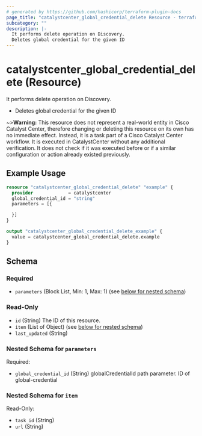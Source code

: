 ```yaml
---
# generated by https://github.com/hashicorp/terraform-plugin-docs
page_title: "catalystcenter_global_credential_delete Resource - terraform-provider-catalystcenter"
subcategory: ""
description: |-
  It performs delete operation on Discovery.
  Deletes global credential for the given ID
---
```


# catalystcenter_global_credential_delete (Resource)

It performs delete operation on Discovery.

- Deletes global credential for the given ID


~>**Warning:**
This resource does not represent a real-world entity in Cisco Catalyst Center, therefore changing or deleting this resource on its own has no immediate effect.
Instead, it is a task part of a Cisco Catalyst Center workflow. It is executed in CatalystCenter without any additional verification. It does not check if it was executed before or if a similar configuration or action already existed previously.

## Example Usage

```terraform
resource "catalystcenter_global_credential_delete" "example" {
  provider             = catalystcenter
  global_credential_id = "string"
  parameters = [{

  }]
}

output "catalystcenter_global_credential_delete_example" {
  value = catalystcenter_global_credential_delete.example
}
```

<!-- schema generated by tfplugindocs -->
## Schema

### Required

- `parameters` (Block List, Min: 1, Max: 1) (see [below for nested schema](#nestedblock--parameters))

### Read-Only

- `id` (String) The ID of this resource.
- `item` (List of Object) (see [below for nested schema](#nestedatt--item))
- `last_updated` (String)

<a id="nestedblock--parameters"></a>
### Nested Schema for `parameters`

Required:

- `global_credential_id` (String) globalCredentialId path parameter. ID of global-credential


<a id="nestedatt--item"></a>
### Nested Schema for `item`

Read-Only:

- `task_id` (String)
- `url` (String)
